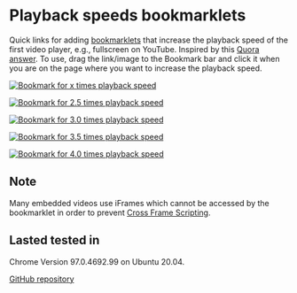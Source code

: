 # Playback speeds bookmarklets

Quick links for adding [bookmarklets](https://www.freecodecamp.org/news/what-are-bookmarklets/) that increase the playback speed of the first video player, e.g., fullscreen on YouTube.
Inspired by this [Quora answer](https://www.quora.com/Is-there-a-way-of-watching-YouTube-videos-at-higher-than-2x-speed).
To use, drag the link/image to the Bookmark bar and click it when you are on the page where you want to increase the playback speed.

<a href='javascript:(()=>{document.getElementsByTagName("video")[0].playbackRate=prompt("Playback speed","1.0");})()'><img alt="Bookmark for x times playback speed" src="https://img.shields.io/badge/Playback%20speed-x%20times-lightgrey"></a>

[![Bookmark for 2.5 times playback speed](https://img.shields.io/badge/Playback%20speed-2.5%20x-lightgrey)](javascript:Array.from(document.querySelectorAll('video')).forEach((v,b,c)=>v.playbackRate=2.5))

[![Bookmark for 3.0 times playback speed](https://img.shields.io/badge/Playback%20speed-3.0%20x-lightgrey)](javascript:Array.from(document.querySelectorAll('video')).forEach((v,b,c)=>v.playbackRate=3.0))

[![Bookmark for 3.5 times playback speed](https://img.shields.io/badge/Playback%20speed-3.5%20x-lightgrey)](javascript:Array.from(document.querySelectorAll('video')).forEach((v,b,c)=>v.playbackRate=3.5))

[![Bookmark for 4.0 times playback speed](https://img.shields.io/badge/Playback%20speed-4.0%20x-lightgrey)](javascript:Array.from(document.querySelectorAll('video')).forEach((v,b,c)=>v.playbackRate=4.0))

## Note

Many embedded videos use iFrames which cannot be accessed by the bookmarklet in order to prevent [Cross Frame Scripting](https://owasp.org/www-community/attacks/Cross_Frame_Scripting).

## Lasted tested in

Chrome Version 97.0.4692.99 on Ubuntu 20.04.

[GitHub repository](https://github.com/k3KAW8Pnf7mkmdSMPHz27/missing-playback-speeds)
